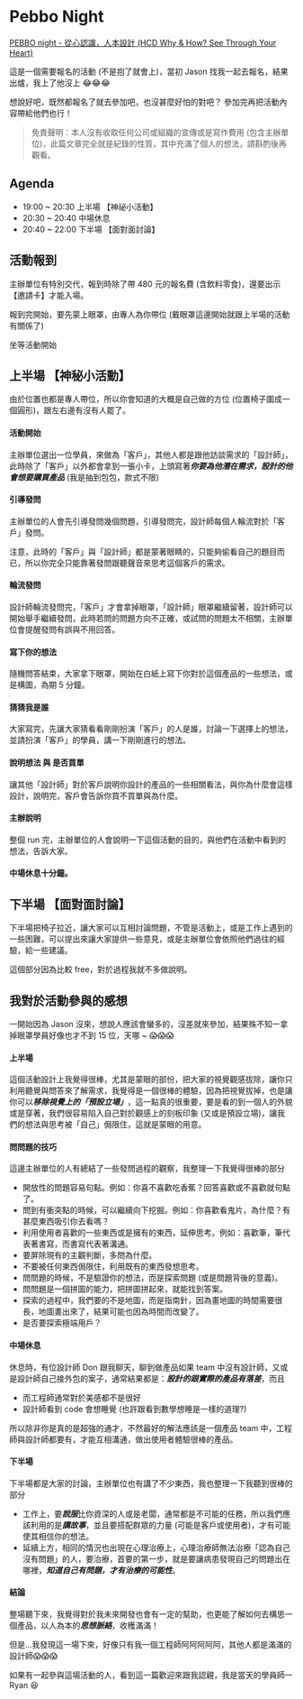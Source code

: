# Pebbo Night
[PEBBO night - 從心認識，人本設計 (HCD Why & How? See Through Your Heart)](https://www.facebook.com/events/1180132915351027/)

這是一個需要報名的活動 (不是抱了就會上)，當初 Jason 找我一起去報名，結果出爐，我上了他沒上 :joy::joy::joy:

想說好吧，既然都報名了就去參加吧，也沒甚麼好怕的對吧？
參加完再把活動內容帶給他們也行！

> 免責聲明：本人沒有收取任何公司或組織的宣傳或是寫作費用 (包含主辦單位)，此篇文章完全就是紀錄的性質，其中充滿了個人的想法，請斟酌後再觀看。

## Agenda
* 19:00 ~ 20:30 上半場 【神祕小活動】
* 20:30 ~ 20:40 中場休息
* 20:40 ~ 22:00 下半場 【面對面討論】

## 活動報到
主辦單位有特別交代，報到時除了帶 480 元的報名費 (含飲料零食)，還要出示【邀請卡】才能入場。

報到完開始，要先蒙上眼罩，由專人為你帶位 (戴眼罩這邊開始就跟上半場的活動有關係了)

坐等活動開始

## 上半場 【神秘小活動】
由於位置也都是專人帶位，所以你會知道的大概是自己做的方位 (位置椅子圍成一個圓形)，跟左右邊有沒有人罷了。

#### 活動開始

主辦單位選出一位學員，來做為「客戶」，其他人都是跟他訪談需求的「設計師」，此時除了「客戶」以外都會拿到一張小卡，上頭寫著***你要為他潛在需求，設計的他會想要購買產品*** (我是抽到包包，款式不限)

#### 引導發問

主辦單位的人會先引導發問幾個問題，引導發問完，設計師每個人輪流對於「客戶」發問。

注意，此時的「客戶」與「設計師」都是蒙著眼睛的，只能夠偷看自己的題目而已，所以你完全只能靠著發問跟聽聲音來思考這個客戶的需求。

#### 輪流發問

設計師輪流發問完，「客戶」才會拿掉眼罩，「設計師」眼罩繼續留著，設計師可以開始舉手繼續發問，此時若問的問題方向不正確，或試問的問題太不相關，主辦單位會提醒發問有誤與不用回答。

#### 寫下你的想法

隨機問答結束，大家拿下眼罩，開始在白紙上寫下你對於這個產品的一些想法，或是構圖，為期 5 分鐘。

#### 猜猜我是誰

大家寫完，先讓大家猜看看剛剛扮演「客戶」的人是誰，討論一下選擇上的想法，並請扮演「客戶」的學員，講一下剛剛進行的想法。

#### 說明想法 與 是否買單

讓其他「設計師」對於客戶說明你設計的產品的一些相關看法，與你為什麼會這樣設計，說明完，客戶會告訴你買不買單與為什麼。

#### 主辦說明

整個 run 完，主辦單位的人會說明一下這個活動的目的，與他們在活動中看到的想法，告訴大家。

#### 中場休息十分鐘。

## 下半場 【面對面討論】

下半場把椅子拉近，讓大家可以互相討論問題，不管是活動上，或是工作上遇到的一些困難，可以提出來讓大家提供一些意見，或是主辦單位會依照他們過往的經驗，給一些建議。

這個部分因為比較 free，對於過程我就不多做說明。

## 我對於活動參與的感想

一開始因為 Jason 沒來，想說人應該會蠻多的，沒差就來參加，結果殊不知一拿掉眼罩學員好像也才不到 15 位，天哪 ~ :scream::scream::scream:

#### 上半場

這個活動設計上我覺得很棒，尤其是蒙眼的部份，把大家的視覺觀感拔除，讓你只利用聽覺與問答來了解需求，我覺得是一個很棒的體驗，因為把視覺拔掉，也是讓你可以***移除視覺上的「預設立場」***，這一點真的很重要，要是看的到一個人的外貌或是穿著，我們很容易陷入自己對於觀感上的刻板印象 (又或是預設立場)，讓我們的想法與思考被「自己」侷限住，這就是蒙眼的用意。

#### 問問題的技巧

這邊主辦單位的人有總結了一些發問過程的觀察，我整理一下我覺得很棒的部分

* 開放性的問題容易句點。例如：你喜不喜歡吃香蕉？回答喜歡或不喜歡就句點了。
* 問到有衝突點的時候，可以繼續向下挖掘。例如：你喜歡看鬼片，為什麼？有甚麼東西吸引你去看嗎？
* 利用使用者喜歡的一些東西或是擁有的東西，延伸思考。例如：喜歡筆，筆代表著書寫，而書寫代表著溝通。
* 要屏除現有的主觀判斷，多問為什麼。
* 不要被任何東西侷限住，利用既有的東西發想思考。
* 問問題的時候，不是驗證你的想法，而是探索問題 (或是問題背後的意義)。
* 問問題是一個拼圖的能力，把拼圖拼起來，就能找到答案。
* 探索的過程中，我們要的不是地圖，而是指南針，因為畫地圖的時間需要很長，地圖畫出來了，結果可能也因為時間而改變了。
* 是否要探索極端用戶？

#### 中場休息

休息時，有位設計師 Don 跟我聊天，聊到做產品如果 team 中沒有設計師，又或是設計師自己接外包的案子，通常結果都是：***設計的跟實際的產品有落差***，而且

* 而工程師通常對於美感都不是很好
* 設計師看到 code 會想睡覺 (也許跟看到數學想睡是一樣的道理?)

所以除非你是真的是超強的通才，不然最好的解法應該是一個產品 team 中，工程師與設計師都要有，才能互相溝通，做出使用者體驗很棒的產品。


#### 下半場

下半場都是大家的討論，主辦單位也有講了不少東西，我也整理一下我聽到很棒的部分

* 工作上，要***說服***比你資深的人或是老闆，通常都是不可能的任務，所以我們應該利用的是***講故事***，並且要搭配群眾的力量 (可能是客戶或使用者)，才有可能使其相信你的想法。
* 延續上方，相同的情況也出現在心理治療上，心理治療師無法治療「認為自己沒有問題」的人，要治療，首要的第一步，就是要讓病患發現自己的問題出在哪裡，***知道自己有問題，才有治療的可能性***。

#### 結論

整場聽下來，我覺得對於我未來開發也會有一定的幫助，也更能了解如何去構思一個產品，以人為本的***思想脈絡***，收穫滿滿！

但是...我發現這一場下來，好像只有我一個工程師阿阿阿阿阿，其他人都是滿滿的設計師:scream::scream::scream:

如果有一起參與這場活動的人，看到這一篇歡迎來跟我認親，我是當天的學員師一 Ryan :laughing:

